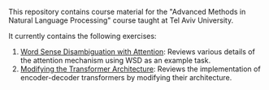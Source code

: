 This repository contains course material for the "Advanced Methods in Natural Language Processing" course taught at Tel Aviv University.

It currently contains the following exercises:
1. [Word Sense Disambiguation with Attention](attention_exercise): Reviews various details of the attention mechanism using WSD as an example task.
2. [Modifying the Transformer Architecture](transformer_exercise): Reviews the implementation of encoder-decoder transformers by modifying their architecture.

